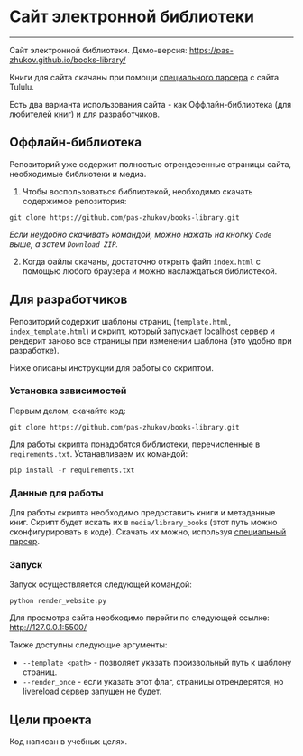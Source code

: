# Сайт электронной библиотеки

---
Сайт электронной библиотеки. Демо-версия: https://pas-zhukov.github.io/books-library/

Книги для сайта скачаны при помощи [специального парсера](https://github.com/pas-zhukov/books-library-parser) с сайта Tululu.

Есть два варианта использования сайта - как Оффлайн-библиотека (для любителей книг) и для разработчиков.

## Оффлайн-библиотека
Репозиторий уже содержит полностью отрендеренные страницы сайта, необходимые библиотеки и медиа.
1. Чтобы воспользоваться библиотекой, необходимо скачать содержимое репозитория:
``` 
git clone https://github.com/pas-zhukov/books-library.git
```
_Если неудобно скачивать командой, можно нажать на кнопку `Code` выше, а затем `Download ZIP`._

2. Когда файлы скачаны, достаточно открыть файл `index.html` с помощью любого браузера и можно наслаждаться библиотекой.

## Для разработчиков

Репозиторий содержит шаблоны страниц (`template.html`, `index_template.html`) и скрипт, который запускает localhost сервер и рендерит заново все страницы при изменении шаблона (это удобно при разработке).

Ниже описаны инструкции для работы со скриптом.

### Установка зависимостей
Первым делом, скачайте код:
``` 
git clone https://github.com/pas-zhukov/books-library.git
```
Для работы скрипта понадобятся библиотеки, перечисленные в `reqirements.txt`.
Устанавливаем их командой:
```
pip install -r requirements.txt
```

### Данные для работы

Для работы скрипта необходимо предоставить книги и метаданные книг. Скрипт будет искать их в `media/library_books` (этот путь можно сконфигурировать в коде). Скачать их можно, используя [специальный парсер](https://github.com/pas-zhukov/books-library-parser).


### Запуск
Запуск осуществляется следующей командой:
```shell
python render_website.py
```
Для просмотра сайта необходимо перейти по следующей ссылке: http://127.0.0.1:5500/

Также доступны следующие аргументы:

- `--template <path>` - позволяет указать произвольный путь к шаблону страниц.
- `--render_once` - если указать этот флаг, страницы отрендерятся, но livereload сервер запущен не будет.

## Цели проекта
Код написан в учебных целях.